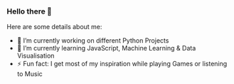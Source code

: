 ### Hello there 👋


Here are some details about me:

- 🔭 I’m currently working on different Python Projects
- 🌱 I’m currently learning JavaScript, Machine Learning & Data Visualisation
- ⚡ Fun fact: I get most of my inspiration while playing Games or listening to Music


